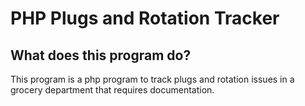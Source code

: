# PHP Plugs and Rotation Tracker

## What does this program do?
This program is a php program to track plugs and rotation issues in a grocery department that requires documentation.


